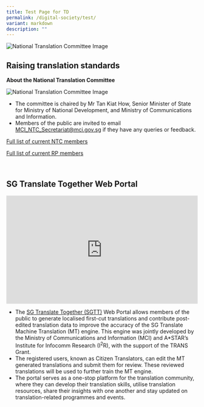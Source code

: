 ```yaml
---
title: Test Page for TD
permalink: /digital-society/test/
variant: markdown
description: ""
---
```

<img alt="National Translation Committee Image" src="/images/TD/updated%20ifg%201\_ntc%20banner\_mci%20website%20revamp%202023.png">

<section id="“raising-translation-standards”">
	<h2>Raising translation standards</h2>

<p><strong>About the National Translation Committee</strong></p>

<img alt="National Translation Committee Image" src="https://www.mci.gov.sg/images/TD/updated%20ifg%202\_ntc%20and%20rp%20ifg\_mci%20website%20revamp%202023.png">

<ul>
<li>The committee is chaired by Mr Tan Kiat How, Senior Minister of State for Ministry of National Development, and Ministry of Communications and Information.</li>
<li>Members of the public are invited to email <a href="mailto:MCI_NTC_Secretariat@mci.gov.sg">MCI_NTC_Secretariat@mci.gov.sg</a> if they have any queries or feedback.</li>
</ul>

<p><a href="“/files/Translation/N\_NTC\_5th\_Term\_NTC\_CVs\_Updated\_as\_of\_15\_Nov\_2023.pdf”">Full list of current NTC members</a></p>
<p><a href="“/files/Translation/ntc%20-%20resource%20panels%205th%20term%20cvs%20(as%20of%2018%20sep%202023).pdf”">Full list of current RP members</a></p>&nbsp;

<section id="“sgtt-web-portal”">
	<h2>SG Translate Together Web Portal</h2>

<div style="position:relative;padding-top:56.25%;"> <iframe style="position:absolute;top:0;left:0;width:100%;height:100%;" align="center" allowfullscreen="" allow="accelerometer; autoplay; clipboard-write; encrypted-media; gyroscope; picture-in-picture" frameborder="0" title="YouTube video player" src="https://www.youtube.com/embed/-OYRSf0Kx\_Y" height="315" width="560"></iframe> </div>

<ul>
<li>The <a href="“https://www.sgtranslatetogether.gov.sg/“">SG Translate Together (SGTT)</a> Web Portal allows members of the public to generate localised first-cut translations and contribute post-edited translation data to improve the accuracy of the SG Translate Machine Translation (MT) engine. This engine was jointly developed by the Ministry of Communications and Information (MCI) and A*STAR’s Institute for Infocomm Research (I<sup>2</sup>R), with the support of the TRANS Grant. </li>
<li>The registered users, known as Citizen Translators, can edit the MT generated translations and submit them for review. These reviewed translations will be used to further train the MT engine.</li>
<li>The portal serves as a one-stop platform for the translation community, where they can develop their translation skills, utilise translation resources, share their insights with one another and stay updated on translation-related programmes and events.</li></ul></section></section>